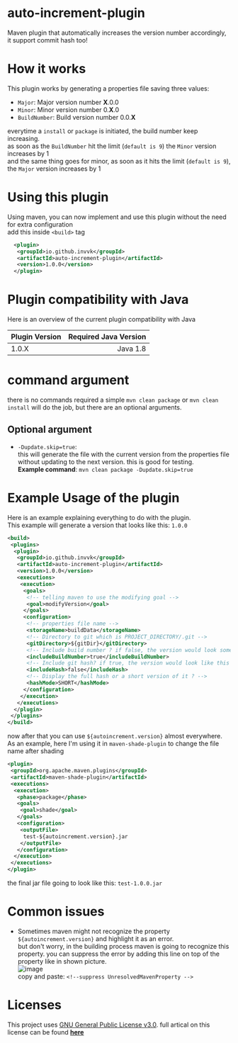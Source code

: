 # auto-increment-plugin
Maven plugin that automatically increases the version number accordingly, it support commit hash too!

# How it works
This plugin works by generating a properties file saving three values:
 - `Major`: Major version number **X**.0.0
 - `Minor`: Minor version number 0.**X**.0
 - `BuildNumber`: Build version number 0.0.**X**

everytime a `install` or `package` is initiated, the build number keep increasing.<br>
as soon as the `BuildNumber` hit the limit (`default is 9`) the `Minor` version increases by 1<br>
and the same thing goes for minor, as soon as it hits the limit (`default is 9`), the `Major` version increases by 1

# Using this plugin
Using maven, you can now implement and use this plugin without the need for extra configuration<br>
add this inside `<build>` tag
```xml
  <plugin>
   <groupId>io.github.invvk</groupId>
   <artifactId>auto-increment-plugin</artifactId>
   <version>1.0.0</version>
  </plugin>
```
# Plugin compatibility with Java
Here is an overview of the current plugin compatibility with Java

| Plugin Version  | Required Java Version |
| --------------- | ---------------------:|
| 1.0.X           | Java 1.8              |

# command argument
there is no commands required a simple `mvn clean package` or `mvn clean install` will do the job, but there are an optional arguments.
 ## Optional argument
 - `-Dupdate.skip=true`: <br>
 this will generate the file with the current version from the properties file without updating to the next version. this is good for testing.<br>
 **Example command**: `mvn clean package -Dupdate.skip=true`
 
 # Example Usage of the plugin
Here is an example explaining everything to do with the plugin.<br>
This example will generate a version that looks like this: `1.0.0`
```xml
<build>
 <plugins>
  <plugin>
   <groupId>io.github.invvk</groupId>
   <artifactId>auto-increment-plugin</artifactId>
   <version>1.0.0</version>
   <executions>
    <execution>
     <goals>
      <!-- telling maven to use the modifying goal -->
      <goal>modifyVersion</goal>
     </goals>
     <configuration>
      <!-- properties file name -->
      <storageName>buildData</storageName>
      <!-- Directory to git which is PROJECT_DIRECTORY/.git -->
      <gitDirectory>${gitDir}</gitDirectory>
      <!-- Include build number ? if false, the version would look something like this: 1.0 -->
      <includeBuildNumber>true</includeBuildNumber>
      <!-- Include git hash? if true, the version would look like this 1.0.0-COMMIT_HASH depending if you disabled the build number or not -->
      <includeHash>false</includeHash>
      <!-- Display the full hash or a short version of it ? -->
      <hashMode>SHORT</hashMode>
     </configuration>
    </execution>
   </executions>
  </plugin>
 </plugins>
</build>
```
now after that you can use `${autoincrement.version}` almost everywhere.<br>
As an example, here I'm using it in `maven-shade-plugin` to change the file name after shading
```xml
<plugin>
 <groupId>org.apache.maven.plugins</groupId>
 <artifactId>maven-shade-plugin</artifactId>
 <executions>
  <execution>
   <phase>package</phase>
   <goals>
    <goal>shade</goal>
   </goals>
   <configuration>
    <outputFile>
     test-${autoincrement.version}.jar
    </outputFile>
   </configuration>
  </execution>
 </executions>
</plugin>
```
the final jar file going to look like this: `test-1.0.0.jar`

# Common issues
 - Sometimes maven might not recognize the property `${autoincrement.version}` and highlight it as an error.<br> but don't worry, in the building process maven is going to recognize this property. you can suppress the error by adding this line on top of the property like in shown picture.
<br>![image](https://i.ibb.co/0n56gWC/Capture.png) <br>
 copy and paste: `<!--suppress UnresolvedMavenProperty -->`
 
 # Licenses
 This project uses [GNU General Public License v3.0](https://github.com/Invvk/auto-increment-plugin/blob/main/LICENSE).
 full artical on this license can be found [**here**](https://www.gnu.org/licenses/gpl-3.0.html)
